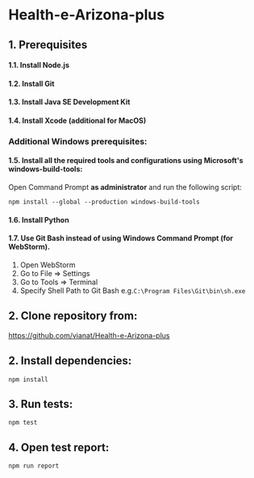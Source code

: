 # Health-e-Arizona-plus

## 1. Prerequisites
#### 1.1. Install Node.js

#### 1.2. Install Git

#### 1.3. Install Java SE Development Kit

#### 1.4. Install Xcode (additional for MacOS)

### Additional Windows prerequisites:
#### 1.5. Install all the required tools and configurations using Microsoft's windows-build-tools:
Open Command Prompt **as administrator** and run the following script:
````
npm install --global --production windows-build-tools
````
#### 1.6. Install Python

#### 1.7. Use Git Bash instead of using Windows Command Prompt (for WebStorm).
1. Open WebStorm
2. Go to File => Settings
3. Go to Tools => Terminal
4. Specify Shell Path to Git Bash e.g.`C:\Program Files\Git\bin\sh.exe`

## 2. Clone repository from:
https://github.com/vianat/Health-e-Arizona-plus

## 2. Install dependencies:
````
npm install
````

## 3. Run tests:
````
npm test
````

## 4. Open test report:
````
npm run report
````
